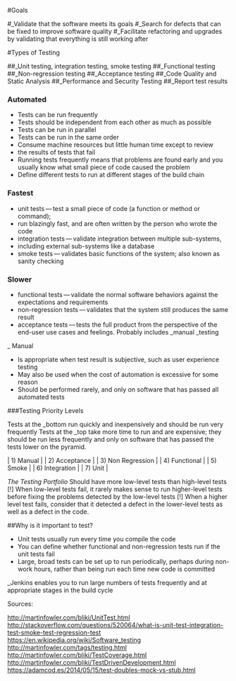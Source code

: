 #Goals

#_Validate that the software meets its goals
#_Search for defects that can be fixed to improve software quality
#_Facilitate refactoring and upgrades by validating that everything is still working after

#Types of Testing

##_Unit testing, integration testing, smoke testing
##_Functional testing
##_Non-regression testing
##_Acceptance testing
##_Code Quality and Static Analysis
##_Performance and Security Testing
##_Report test results

### Automated

- Tests can be run frequently
- Tests should be independent from each other as much as possible
- Tests can be run in parallel
- Tests can be run in the same order
- Consume machine resources but little human time except to review
- the results of tests that fail
- Running tests frequently means that problems are found early and you usually know what small piece of code caused the problem
- Define different tests to run at different stages of the build chain

### Fastest

- unit tests — test a small piece of code (a function or method or command);
- run blazingly fast, and are often written by the person who wrote the code
- integration tests — validate integration between multiple sub-systems,
- including external sub-systems like a database
- smoke tests — validates basic functions of the system; also known as sanity checking

### Slower

- functional tests — validate the normal software behaviors against
the expectations and requirements
- non-regression tests — validates that the system still produces the same result
- acceptance tests — tests the full product from the perspective of
the end-user use cases and feelings. Probably includes _manual _testing

_ Manual

- Is appropriate when test result is subjective, such as user experience testing
- May also be used when the cost of automation is excessive for some reason
- Should be performed rarely, and only on software that has passed all automated tests

###Testing Priority Levels

Tests at the _bottom run quickly and inexpensively and should be run very frequently
Tests at the _top take more time to run and are expensive; they should be run less frequently and only on software that has passed the tests lower on the pyramid.

| 1)  Manual                |
| 2)  Acceptance            |
| 3)  Non Regression        |
| 4)  Functional            |
| 5)  Smoke                 |
| 6)  Integration           |
| 7)  Unit                  |

*The Testing Portfolio*
Should have more low-level tests than high-level tests
[!] When low-level tests fail, it rarely makes sense to run higher-level tests
before fixing the problems detected by the low-level tests [!]
When a higher level test fails, consider that it detected a defect in the
lower-level tests as well as a defect in the code.

##Why is it important to test?

- Unit tests usually run every time you compile the code
- You can define whether functional and non-regression tests run if the unit tests fail
- Large, broad tests can be set up to run periodically, perhaps during non-work hours, rather than being run each time new code is committed

_Jenkins enables you to run large numbers of tests frequently and at appropriate stages in the build cycle

Sources:

http://martinfowler.com/bliki/UnitTest.html
http://stackoverflow.com/questions/520064/what-is-unit-test-integration-test-smoke-test-regression-test
https://en.wikipedia.org/wiki/Software_testing
http://martinfowler.com/tags/testing.html
http://martinfowler.com/bliki/TestCoverage.html
http://martinfowler.com/bliki/TestDrivenDevelopment.html
https://adamcod.es/2014/05/15/test-doubles-mock-vs-stub.html


